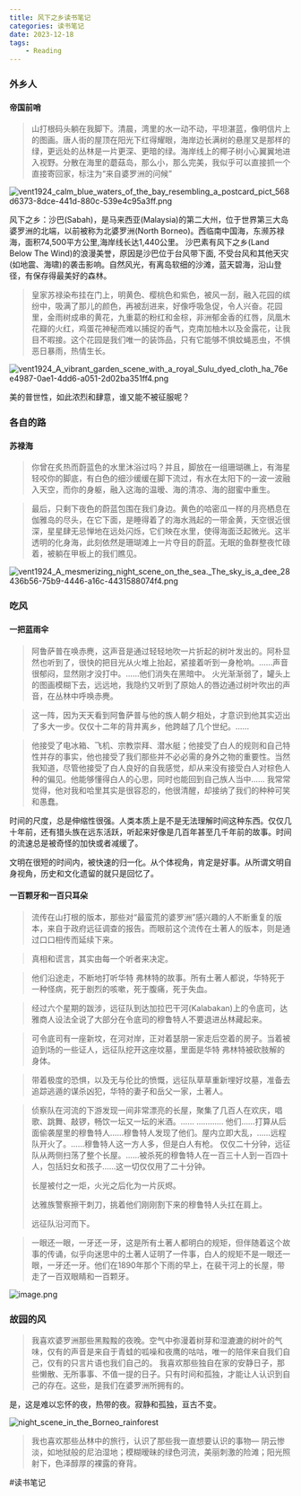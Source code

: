 ```yaml
---
title: 风下之乡读书笔记
categories: 读书笔记
date: 2023-12-18
tags: 
    - Reading
---
```

### 外乡人
#### 帝国前哨
> 山打根码头躺在我脚下。清晨，湾里的水一动不动，平坦湛蓝，像明信片上的图画。唐人街的屋顶在阳光下红得耀眼，海岸边长满树的悬崖又是那样的绿，更远处的丛林是一片更深、更暗的绿。海岸线上的椰子树小心翼翼地进入视野。分散在海里的蘑菇岛，那么小，那么完美，我似乎可以直接抓一个直接寄回家，标注为“来自婆罗洲的问候”

![vent1924_calm_blue_waters_of_the_bay_resembling_a_postcard_pict_568d6373-8dce-441d-880c-539e4c95a3ff.png](https://s.draftai.cn/vent/vent1924_calm_blue_waters_of_the_bay_resembling_a_postcard_pict_568d6373-8dce-441d-880c-539e4c95a3ff.png)

风下之乡：沙巴(Sabah)，是马来西亚(Malaysia)的第二大州，位于世界第三大岛婆罗洲的北端，以前被称为北婆罗洲(North Borneo)。西临南中国海，东濒苏禄海，面积74,500平方公里,海岸线长达1,440公里。
沙巴素有风下之乡(Land Below The Wind)的浪漫美誉，原因是沙巴位于台风带下面, 不受台风和其他天灾(如地震、海啸)的袭击影响。自然风光，有离岛软细的沙滩，蓝天碧海，沿山登径，有保存得最美好的森林。

> 皇家苏禄染布挂在门上，明黄色、樱桃色和紫色，被风一刮，融入花园的缤纷中，吸满了那儿的颜色，再被刮进来，好像呼吸急促，令人兴奋。花园里，金雨树成串的黄花，九重葛的粉红和金棕，非洲郁金香的红唇，凤凰木花瓣的火红，鸡蛋花神秘而难以捕捉的香气，克南加柚木以及金露花，让我目不暇接。这个花园是我们唯一的装饰品，只有它能够不惧蚊蝇恶虫，不惧恶日暴雨，热情生长。


![vent1924_A_vibrant_garden_scene_with_a_royal_Sulu_dyed_cloth_ha_76ee4987-0ae1-4dd6-a051-2d02ba351ff4.png](https://s.draftai.cn/vent/vent1924_A_vibrant_garden_scene_with_a_royal_Sulu_dyed_cloth_ha_76ee4987-0ae1-4dd6-a051-2d02ba351ff4.png)

美的普世性，如此浓烈和肆意，谁又能不被征服呢？

### 各自的路

#### 苏禄海
> 你曾在炙热而蔚蓝色的水里沐浴过吗？并且，脚放在一组珊瑚礁上，有海星轻咬你的脚底，有白色的细沙缓缓在脚下流过，有水在太阳下的一波一波融入天空，而你的身躯，融入这海的温暧、海的清凉、海的甜蜜中重生。

> 最后，只剩下夜色的蔚蓝包围在我们身边。黄色的哈密瓜一样的月亮栖息在伽雅岛的尽头，在它下面，是睡得着了的海水溅起的一带金黄，天空很近很深，星星肆无忌惮地在远处闪烁，它们映在水里，使得海面泛起微光。这半透明的化身海，此刻依然是珊瑚滩上一片夺目的蔚蓝。无眠的鱼群整夜忙碌着，被躺在甲板上的我们瞧见。

![vent1924_A_mesmerizing_night_scene_on_the_sea._The_sky_is_a_dee_28436b56-75b9-4446-a16c-4431588074f4.png](https://s.draftai.cn/vent/vent1924_A_mesmerizing_night_scene_on_the_sea._The_sky_is_a_dee_28436b56-75b9-4446-a16c-4431588074f4.png)



### 吃风
#### 一把蓝雨伞
> 阿鲁萨普在唤赤麂，这声音是通过轻轻地吹一片折起的树叶发出的。阿朴显然也听到了，很快的把目光从火堆上抬起，紧接着听到一身枪响。……声音很郁闷，显然刚才没打中。……他们消失在黑暗中。
> 火光渐渐弱了，罐头上的图画模糊下去，远远地，我隐约又听到了原始人的唇边通过树叶吹出的声音，在丛林中呼唤赤麂。

> 这一阵，因为天天看到阿鲁萨普与他的族人朝夕相处，才意识到他其实迈出了多大一步。仅仅十二年的背井离乡，他跨越了几个世纪。……

> 他接受了电冰箱、飞机、宗教崇拜、潜水艇；他接受了白人的规则和自己特性并存的事实，他也接受了我们那些并不必必需的身外之物的重要性。当然我知道，尽管他接受了白人良好的自我感觉，却从来没有接受白人对棕色人种的偏见。他能够懂得白人的心思，同时也能回到自己族人当中……
> 我常常觉得，他对我和哈里其实是很容忍的，他很清醒，却接纳了我们的种种可笑和愚蠢。

时间的尺度，总是伸缩性很强。人类本质上是不是无法理解时间这种东西。仅仅几十年前，还有猎头族在远东活跃，听起来好像是几百年甚至几千年前的故事。时间的流速总是被奇怪的加快或者减缓了。

文明在很短的时间内，被快速的归一化。从个体视角，肯定是好事。从所谓文明自身视角，历史和文化遗留的就只是回忆了。

#### 一百颗牙和一百只耳朵
> 流传在山打根的版本，那些对“最蛮荒的婆罗洲”感兴趣的人不断重复的版本，来自于政府远征调查的报告。而眼前这个流传在土著人的版本，则是通过口口相传而延续下来。

> 真相和谎言，其实由每一个听者来决定。

> 他们沿途走，不断地打听华特 弗林特的故事。所有土著人都说，华特死于一种怪病，死于剧烈的咳嗽，死于腹痛，死于失血。

> 经过六个星期的跋涉，远征队到达加拉巴干河(Kalabakan)上的令底司，达雅商人设法全说了大部分在令底司的穆鲁特人不要退进丛林藏起来。



> 可令底司有一座新坟，在河对岸，正对着瑟朋一家走后空着的房子。当着被迫到场的一些证人，远征队挖开这座坟墓，里面是华特 弗林特被砍肢解的身体。

> 带着极度的恐惧，以及无与伦比的愤慨，远征队草草重新埋好坟墓，准备去追踪逃遁的谋杀凶犯，华特的妻子和岳父一家，土著人。

> 侦察队在河流的下游发现一间非常漂亮的长屋，聚集了几百人在欢庆，唱歌、跳舞、敲锣，畅饮一坛又一坛的米酒。……
> ………… 他们……打算从后面偷袭屋里的穆鲁特人……穆鲁特人发现了他们。屋内立即大乱，……远程队开火了。……穆鲁特人这一方人多，但是白人有枪。
> 仅仅二十分钟，远征队从两侧扫荡了整个长屋。……被杀死的穆鲁特人在一百三十人到一百四十人，包括妇女和孩子……这一切仅仅用了二十分钟。
> 
> 长屋被付之一炬，火光之后化为一片灰烬。
> 
> 达雅族警察擦干刺刀，挑着他们刚刚割下来的穆鲁特人头扛在肩上。
> 
> 远征队沿河而下。

> 一眼还一眼，一牙还一牙，这是所有土著人都明白的规矩，但伴随着这个故事的传诵，似乎向迷思中的土著人证明了一件事，白人的规矩不是一眼还一眼，一牙还一牙。他们在1890年那个下雨的早上，在裴干河上的长屋，带走了一百双眼睛和一百颗牙。


![image.png](https://s.draftai.cn/vent/20240104011505.png)



### 故园的风

> 我喜欢婆罗洲那些黑黢黢的夜晚。空气中弥漫着树芽和湿漉漉的树叶的气味，仅有的声音是来自于青蛙的呱噪和夜鹰的咕咕，唯一的陪伴来自我们自己，仅有的只言片语也我们自己的。 我喜欢那些独自在家的安静日子，那些懒散、无所事事、不值一提的日子。只有时间和孤独，才能让人认识到自己的存在。这些，是我们在婆罗洲所拥有的。

是，这是难以忘怀的夜，热带的夜。寂静和孤独，亘古不变。

![night_scene_in_the_Borneo_rainforest](https://s.draftai.cn/vent/vent1924_A_tranquil_night_scene_in_the_Borneo_rainforest._The_i_7f2771bc-0c5c-4bb1-a943-3fcfaf98e688.png)

> 我也喜欢那些丛林中的旅行，认识了那些我一直想要认识的事物— 阴云惨淡，如地狱般的尼泊湿地；模糊暧昧的绿色河流，美丽刺激的险滩；阳光照射下，色泽醇厚的裸露的脊背。
> 

#读书笔记 